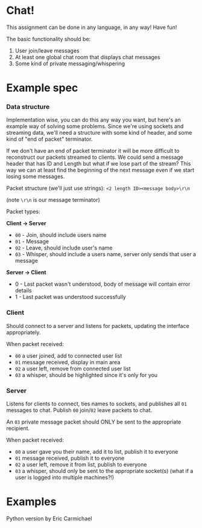 # Chat!

This assignment can be done in any language, in any way! Have fun!

The basic functionality should be:

 1. User join/leave messages
 2. At least one global chat room that displays chat messages
 3. Some kind of private messaging/whispering

# Example spec

### Data structure

Implementation wise, you can do this any way you want, but here's an example way of
solving some problems. Since we're using sockets and streaming data, we'll need a 
structure with some kind of header, and some kind of "end of packet" terminator.

If we don't have an end of packet terminator it will be more difficult to reconstruct
our packets streamed to clients. We could send a message header that has ID and Length
but what if we lose part of the stream? This way we can at least find the beginning of
the next message even if we start losing some messages.

Packet structure (we'll just use strings):
```<2 length ID><message body>\r\n```
 
(note `\r\n` is our message terminator)

Packet types:

**Client -> Server**
 * `00` - Join, should include users name
 * `01` - Message
 * `02` - Leave, should include user's name
 * `03` - Whisper, should include a users name, server only sends that user a message
 
**Server -> Client**
 * 0 - Last packet wasn't understood, body of message will contain error details
 * 1 - Last packet was understood successfully


### Client

Should connect to a server and listens for packets, updating the interface 
appropriately. 

When packet received:
 * `00` a user joined, add to connected user list
 * `01` message received, display in main area
 * `02` a user left, remove from connected user list
 * `03` a whisper, should be highlighted since it's only for you

### Server

Listens for clients to connect, ties names to sockets, and publishes all `01` messages
to chat. Publish `00` join/`02` leave packets to chat.

An `03` private message packet should ONLY be sent to the appropriate recipient.

When packet received:
 * `00` a user gave you their name, add it to list, publish it to everyone
 * `01` message received, publish it to everyone
 * `02` a user left, remove it from list, publish to everyone
 * `03` a whisper, should only be sent to the appropriate socket(s) (what if a user is logged into multiple machines?!)


# Examples

Python version by Eric Carmichael
